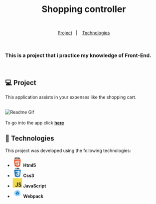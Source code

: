  <h1 align="center"><strong>Shopping controller</strong></h1>

<br>
<p align="center">
  <a href="#-project">Project</a>&nbsp;&nbsp;&nbsp;|&nbsp;&nbsp;&nbsp;
  <a href="#-technologies">Technologies</a>
</p>

<br>

### This is a project that i practice my knowledge of Front-End.

<br>

## 💻 Project


<p>This application assists in your expenses like the shopping cart.</p>

<br>
<img src="./assets/README.gif" alt="Readme Gif">
<br>
<br>
<span>To go into the app click</span>
  <a href="https://wesley-shopping-controller.netlify.app"><strong>here</strong></a>
<br>


## 🚀 Technologies

This project was developed using the following technologies:

- <img height="30" src="https://raw.githubusercontent.com/github/explore/80688e429a7d4ef2fca1e82350fe8e3517d3494d/topics/html/html.png"> **Html5**
- <img height="30" src="https://raw.githubusercontent.com/github/explore/80688e429a7d4ef2fca1e82350fe8e3517d3494d/topics/css/css.png"> **Css3**
- <img height="30" src="https://raw.githubusercontent.com/github/explore/80688e429a7d4ef2fca1e82350fe8e3517d3494d/topics/javascript/javascript.png">  **JavaScript**
- <img height="30" src="https://raw.githubusercontent.com/github/explore/80688e429a7d4ef2fca1e82350fe8e3517d3494d/topics/webpack/webpack.png">  **Webpack**
